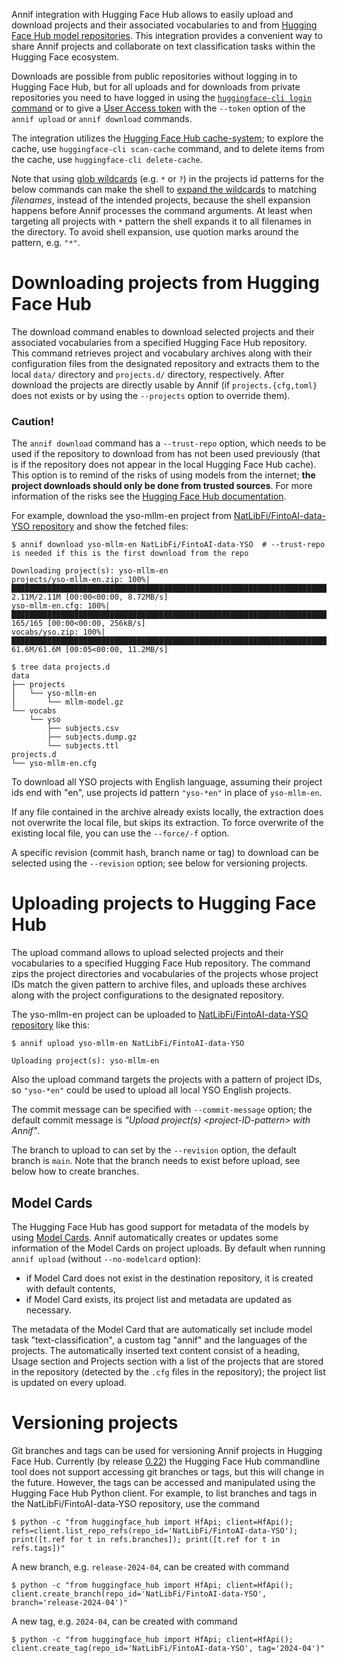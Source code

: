 Annif integration with Hugging Face Hub allows to easily upload and download projects and their associated vocabularies to and from [Hugging Face Hub model repositories](https://huggingface.co/docs/hub/models). This integration provides a convenient way to share Annif projects and collaborate on text classification tasks within the Hugging Face ecosystem.

Downloads are possible from public repositories without logging in to Hugging Face Hub, but for all uploads and for downloads from private repositories you need to have logged in using the [`huggingface-cli login` command](https://huggingface.co/docs/huggingface_hub/guides/cli#huggingface-cli-login) or to give a [User Access token](https://huggingface.co/docs/hub/security-tokens) with the `--token` option of the `annif upload` or `annif download` commands.

The integration utilizes the [Hugging Face Hub cache-system](https://huggingface.co/docs/huggingface_hub/guides/manage-cache); to explore the cache, use `huggingface-cli scan-cache` command, and to delete items from the cache, use `huggingface-cli delete-cache`. 

Note that using [glob wildcards](https://en.wikipedia.org/wiki/Glob_(programming)) (e.g. `*` or `?`) in the projects id patterns for the below commands can make the shell to [expand the wildcards](https://www.gnu.org/software/bash/manual/html_node/Filename-Expansion.html) to matching _filenames_, instead of the intended projects, because the shell expansion happens before Annif processes the command arguments. At least when targeting all projects with `*` pattern the shell expands it to all filenames in the directory. To avoid shell expansion, use quotion marks around the pattern, e.g. `"*"`.

# Downloading projects from Hugging Face Hub

The download command enables to download selected projects and their associated vocabularies from a specified Hugging Face Hub repository. This command retrieves project and vocabulary archives along with their configuration files from the designated repository and extracts them to the local `data/` directory and `projects.d/` directory, respectively. After download the projects are directly usable by Annif (if `projects.{cfg,toml}` does not exists or by using the `--projects` option to override them).

### Caution!
The `annif download` command has a `--trust-repo` option, which needs to be used if the repository to download from has not been used previously (that is if the repository does not appear in the local Hugging Face Hub cache). This option is to remind of the risks of using models from the internet; **the project downloads should only be done from trusted sources**. For more information of the risks see the [Hugging Face Hub documentation](https://huggingface.co/docs/hub/en/security-pickle).

For example, download the yso-mllm-en project from [NatLibFi/FintoAI-data-YSO repository](https://huggingface.co/NatLibFi/FintoAI-data-YSO) and show the fetched files:
```
$ annif download yso-mllm-en NatLibFi/FintoAI-data-YSO  # --trust-repo is needed if this is the first download from the repo 

Downloading project(s): yso-mllm-en
projects/yso-mllm-en.zip: 100%|██████████████████████████████████████████████████████████████████████████████████████████████████████████████████████████████████████████| 2.11M/2.11M [00:00<00:00, 8.72MB/s]
yso-mllm-en.cfg: 100%|████████████████████████████████████████████████████████████████████████████████████████████████████████████████████████████████████████████████████████| 165/165 [00:00<00:00, 256kB/s]
vocabs/yso.zip: 100%|████████████████████████████████████████████████████████████████████████████████████████████████████████████████████████████████████████████████████| 61.6M/61.6M [00:05<00:00, 11.2MB/s]

$ tree data projects.d
data
├── projects
│   └── yso-mllm-en
│       └── mllm-model.gz
└── vocabs
    └── yso
        ├── subjects.csv
        ├── subjects.dump.gz
        └── subjects.ttl
projects.d
└── yso-mllm-en.cfg

```

To download all YSO projects with English language, assuming their project ids end with "en", use projects id pattern `"yso-*en"` in place of `yso-mllm-en`.

If any file contained in the archive already exists locally, the extraction does not overwrite the local file, but skips its extraction. To force overwrite of the existing local file, you can use the `--force/-f` option.

A specific revision (commit hash, branch name or tag) to download can be selected using the `--revision` option; see below for versioning projects.

# Uploading projects to Hugging Face Hub

The upload command allows to upload selected projects and their vocabularies to a specified Hugging Face Hub repository. The command zips the project directories and vocabularies of the projects whose project IDs match the given pattern to archive files, and uploads these archives along with the project configurations to the designated repository.

The yso-mllm-en project can be uploaded to [NatLibFi/FintoAI-data-YSO repository](https://huggingface.co/NatLibFi/FintoAI-data-YSO) like this:

    $ annif upload yso-mllm-en NatLibFi/FintoAI-data-YSO

    Uploading project(s): yso-mllm-en

Also the upload command targets the projects with a pattern of project IDs, so `"yso-*en"` could be used to upload all local YSO English projects.

The commit message can be specified with `--commit-message` option; the default commit message is _"Upload project(s) \<project-ID-pattern\> with Annif"_.

The branch to upload to can set by the `--revision` option, the default branch is `main`. Note that the branch needs to exist before upload, see below how to create branches.

## Model Cards
The Hugging Face Hub has good support for metadata of the models by using [Model Cards](https://huggingface.co/docs/hub/model-cards). 
Annif automatically creates or updates some information of the Model Cards on project uploads. By default when running `annif upload` (without `--no-modelcard` option):
- if Model Card does not exist in the destination repository, it is created with default contents,
- if Model Card exists, its project list and metadata are updated as necessary.

The metadata of the Model Card that are automatically set include model task "text-classification", a custom tag "annif" and the languages of the projects. The automatically inserted text content consist of a heading, Usage section and Projects section with a list of the projects that are stored in the repository (detected by the `.cfg` files in the repository); the project list is updated on every upload.

# Versioning projects

Git branches and tags can be used for versioning Annif projects in Hugging Face Hub.
Currently (by release [0.22](https://github.com/huggingface/huggingface_hub/releases/tag/v0.22.0)) the Hugging Face Hub commandline tool does not support accessing git branches or tags, but this will change in the future.
However, the tags can be accessed and manipulated using the Hugging Face Hub Python client. For example, to list branches and tags in the NatLibFi/FintoAI-data-YSO repository, use the command

    $ python -c "from huggingface_hub import HfApi; client=HfApi(); refs=client.list_repo_refs(repo_id='NatLibFi/FintoAI-data-YSO'); print([t.ref for t in refs.branches]); print([t.ref for t in refs.tags])"

A new branch, e.g. `release-2024-04`, can be created with command

    $ python -c "from huggingface_hub import HfApi; client=HfApi(); client.create_branch(repo_id='NatLibFi/FintoAI-data-YSO', branch='release-2024-04')"

A new tag, e.g. `2024-04`, can be created with command

    $ python -c "from huggingface_hub import HfApi; client=HfApi(); client.create_tag(repo_id='NatLibFi/FintoAI-data-YSO', tag='2024-04')"
